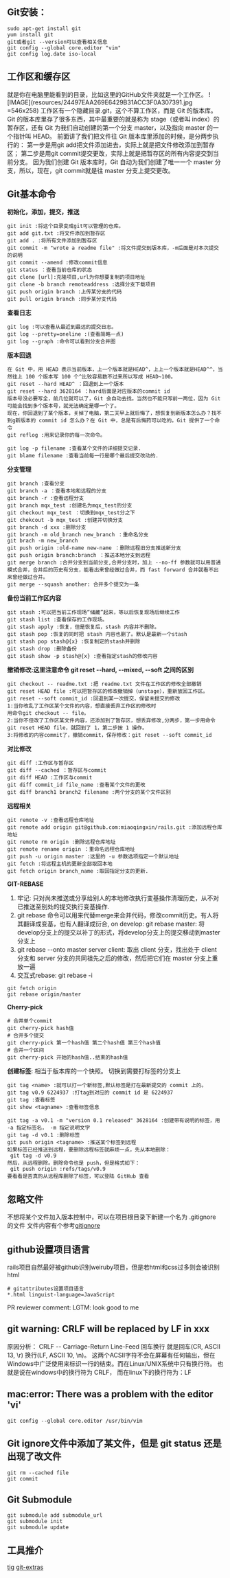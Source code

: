 ## Git安装：
```shell
sudo apt-get install git
yum install git
git或者git --version可以查看相关信息
git config --global core.editor "vim"
git config log.date iso-local
```

## 工作区和缓存区
就是你在电脑里能看到的目录，比如这里的GitHub文件夹就是一个工作区。
![IMAGE](resources/24497EAA269E6429B31ACC3F0A307391.jpg =546x258)
工作区有一个隐藏目录.git，这个不算工作区，而是 Git 的版本库。
Git 的版本库里存了很多东西，其中最重要的就是称为 stage（或者叫 index）的暂存区，还有 Git 为我们自动创建的第一个分支 master，以及指向 master 的一个指针叫 HEAD。
前面讲了我们把文件往 Git 版本库里添加的时候，是分两步执行的：
第一步是用git add把文件添加进去，实际上就是把文件修改添加到暂存区；
第二步是用git commit提交更改，实际上就是把暂存区的所有内容提交到当前分支。
因为我们创建 Git 版本库时，Git 自动为我们创建了唯一一个 master 分支，所以，现在，git commit就是往 master 分支上提交更改。

## Git基本命令
**初始化，添加，提交，推送**
```shell
git init :将这个目录变成git可以管理的仓库。
git add git.txt :将文件添加到暂存区
git add . :将所有文件添加到暂存区
git commit -m "wrote a readme file" :将文件提交到版本库，-m后面是对本次提交的说明
git commit --amend :修改commit信息
git status ：查看当前仓库的状态
git clone [url]:克隆项目,url为你想要复制的项目地址
git clone -b branch remoteaddress :选择分支下载项目
git push origin branch :上传某分支的代码
git pull origin branch :同步某分支代码
```

**查看日志**
```shell
git log :可以查看从最近到最远的提交日志。
git log --pretty=oneline :(查看简略一点)
git log --graph :命令可以看到分支合并图
```

**版本回退**
```shell
在 Git 中，用 HEAD 表示当前版本，上一个版本就是HEAD^，上上一个版本就是HEAD^^，当然往上 100 个版本写 100 个^比较容易数不过来所以写成 HEAD~100。
git reset --hard HEAD^ ：回退到上一个版本
git reset --hard 3628164 ：hard后面是对应版本的commit id
版本号没必要写全，前几位就可以了，Git 会自动去找。当然也不能只写前一两位，因为 Git 可能会找到多个版本号，就无法确定是哪一个了。
现在，你回退到了某个版本，关掉了电脑，第二天早上就后悔了，想恢复到新版本怎么办？找不到g新版本的 commit id 怎么办？在 Git 中，总是有后悔药可以吃的。Git 提供了一个命令
git reflog :用来记录你的每一次命令。

git log -p filename :查看某个文件的详细提交记录.
git blame filename :查看当前每一行是哪个最后提交改动的.
```

**分支管理**
```shell
git branch :查看分支
git branch -a ：查看本地和远程的分支
git branch -r :查看远程分支
git branch mqx_test :创建名为mqx_test的分支
git checkout mqx_test ：切换到mqx_test分之下
git chekcout -b mqx_test :创建并切换分支
git branch -d xxx :删除分支
git branch -m old_branch new_branch ：重命名分支
git brach -m new_branch
git push origin :old-name new-name ：删除远程旧分支推送新分支
git push origin branch:branch ：推送本地分支到远程
git merge branch :合并分支到当前分支,合并分支时，加上 --no-ff 参数就可以用普通模式合并，合并后的历史有分支，能看出来曾经做过合并，而 fast forward 合并就看不出来曾经做过合并。
git merge --squash another: 合并多个提交为一条
```

**备份当前工作区内容**
```shell
git stash :可以把当前工作现场“储藏”起来，等以后恢复现场后继续工作
git stash list :查看保存的工作现场。
git stash apply :恢复，但是恢复后，stash 内容并不删除。
git stash pop :恢复的同时把 stash 内容也删了。默认是最新一个stash
git stash pop stash@{x} :恢复制定的stash并删除 
git stash drop :删除备份
git stash show -p stash@{x} :查看指定stash的修改内容
```

**撤销修改:这里注意命令 git reset --hard, --mixed, --soft 之间的区别**
```shell
git checkout -- readme.txt :把 readme.txt 文件在工作区的修改全部撤销
git reset HEAD file :可以把暂存区的修改撤销掉（unstage），重新放回工作区。
git reset --soft commit_id :回退到某一次提交，保留未提交的修改
1:当你改乱了工作区某个文件的内容，想直接丢弃工作区的修改时
用命令git checkout -- file。
2:当你不但改了工作区某文件内容，还添加到了暂存区，想丢弃修改,分两步，第一步用命令git reset HEAD file，就回到了 1，第二步按 1 操作。
3:将修改的内容commit了，撤销commit，保存修改：git reset --soft commit_id
```

**对比修改**
```shell
git diff :工作区与暂存区
git diff --cached ：暂存区与commit
git diff HEAD :工作区与commit
git diff commit_id file_name :查看某个文件的更改
git diff branch1 branch2 filename :两个分支的某个文件区别
```

**远程相关**
```shell
git remote -v :查看远程仓库地址
git remote add origin git@github.com:miaoqingxin/rails.git :添加远程仓库地址
git remote rm origin :删除远程仓库地址
git remote rename origin ：重命名远程仓库地址
git push -u origin master :这里的 -u 参数选项指定一个默认地址
git fetch :将远程主机的更新全部取回本地
git fetch origin branch_name :取回指定分支的更新.
```

**GIT-REBASE**
1. 牢记: 只对尚未推送或分享给别人的本地修改执行变基操作清理历史，从不对已推送至别处的提交执行变基操作.
2. git rebase 
命令可以用来代替merge来合并代码，修改commit历史。有人将其翻译成变基，也有人翻译成衍合,
on develop: git rebase master: 将develop分支上的提交以补丁的形式，将develop分支上的提交移动到master分支上
3. git rebase --onto master server client: 取出 client 分支，找出处于 client 分支和 server 分支的共同祖先之后的修改，然后把它们在 master 分支上重放一遍
4. 交互式rebase: git rebase -i

```shell
git fetch origin
git rebase origin/master
```

**Cherry-pick**
```shell
# 合并单个commit
git cherry-pick hash值
# 合并多个提交
git cherry-pick 第一个hash值 第二个hash值 第三个hash值
# 合并一个区间
git cherry-pick 开始的hash值..结束的hash值
```

**创建标签**:
相当于版本库的一个快照。
切换到需要打标签的分支上
```shell
git tag <name> :就可以打一个新标签,默认标签是打在最新提交的 commit 上的。  
git tag v0.9 6224937 :打tag到对应的 commit id 是 6224937
git tag :查看标签
git show <tagname> :查看标签信息

git tag -a v0.1 -m "version 0.1 released" 3628164 :创建带有说明的标签，用 -a 指定标签名， -m 指定说明文字
git tag -d v0.1 :删除标签
git push origin <tagname> :推送某个标签到远程  
如果标签已经推送到远程，要删除远程标签就麻烦一点，先从本地删除：
 git tag -d v0.9
然后，从远程删除。删除命令也是 push，但是格式如下：
 git push origin :refs/tags/v0.9
要看看是否真的从远程库删除了标签，可以登陆 GitHub 查看
```

## 忽略文件
不想将某个文件加入版本控制中，可以在项目根目录下新建一个名为 .gitignore 的文件
文件内容有个参考[gitignore](https://github.com/github/gitignore)

## github设置项目语言
rails项目自然最好被github识别weiruby项目，但是若html和css过多则会被识别html
```shell
# gitattributes设置项目语言
*.html linguist-language=JavaScript
```
PR reviewer comment: LGTM: look good to me

## git warning:  CRLF will be replaced by LF in xxx
原因分析：
CRLF -- Carriage-Return Line-Feed 回车换行
就是回车(CR, ASCII 13, \r) 换行(LF, ASCII 10, \n)。
这两个ACSII字符不会在屏幕有任何输出，但在Windows中广泛使用来标识一行的结束。而在Linux/UNIX系统中只有换行符。
也就是说在windows中的换行符为 CRLF， 而在linux下的换行符为：LF

## mac:error: There was a problem with the editor 'vi'
```shell
git config --global core.editor /usr/bin/vim
```
## Git ignore文件中添加了某文件，但是 git status 还是出现了改文件
```shell
git rm --cached file
git commit
```

## Git Submodule
```shell
git submodule add submodule_url
git submodule init
git submodule update
```

## 工具推介
[tig](https://github.com/jonas/tig)
[git-extras](https://github.com/tj/git-extras)